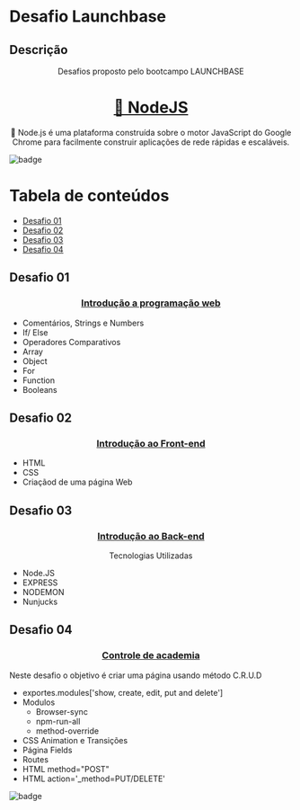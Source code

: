 Desafio Launchbase
=
Descrição
-

<p align="center">Desafios proposto pelo bootcampo LAUNCHBASE</p>

<h1 align="center">
    <a href="https://nodejs.org/en//">🔗 NodeJS</a>
</h1>
<p align="center">🚀 Node.js é uma plataforma construída 
sobre o motor JavaScript do Google Chrome para facilmente 
construir aplicações de rede rápidas e escaláveis.</p>

![badge](https://img.shields.io/badge/build-passed-yellow)

Tabela de conteúdos
=================
<!--ts-->
  * [Desafio 01](#desafio-01)
  * [Desafio 02](#desafio-02)
  * [Desafio 03](#desafio-03)
  * [Desafio 04](#desafio-04)
<!--te-->

## Desafio 01

<h3 align='center'><a href='https://github.com/vitorpontual/launchbase/tree/master/Desafio/Desafios'>Introdução a programação web</a></h3>
<ul>
  <li>Comentários, Strings e Numbers</li>
  <li>If/ Else</li>
  <li>Operadores Comparativos</li>
  <li>Array</li>
  <li>Object</li>
  <li>For</li>
  <li>Function</li>
  <li>Booleans</li>
</ul>

## Desafio 02

<h3 align='center'><a href='https://github.com/vitorpontual/launchbase/tree/master/Desafio/Desafios-modulo2'>Introdução ao Front-end</a></h3>
<ul>
  <li>HTML</li>
  <li>CSS</li>
  <li>Criaçãod de uma página Web</li>
</ul>

## Desafio 03

<h3 align='center'><a href='https://github.com/vitorpontual/launchbase/tree/master/Desafio/Desafio-modulo03'>Introdução ao Back-end</a></h3>
<p align='center'>Tecnologias Utilizadas</p>
          
<ul>
  <li>Node.JS</li>
  <li>EXPRESS</li>
  <li>NODEMON</li>
  <li>Nunjucks</li>
</ul>

## Desafio 04

<h3 align='center'><a href='https://github.com/vitorpontual/launchbase/tree/master/Desafio/desafio-modulo4'>Controle de academia</a></h3>

<p>Neste desafio o objetivo é criar uma página usando método C.R.U.D</p>

<ul>
    <li>exportes.modules['show, create, edit, put and delete']</li>
    <li>Modulos 
        <ul>
            <li>Browser-sync</li>
            <li>npm-run-all</li>
            <li>method-override</li>
        </ul>
    <li>CSS Animation e Transições</li>
    <li>Página Fields</li>
    <li>Routes</li>
    <li>HTML method="POST"</li>
    <li>HTML action='_method=PUT/DELETE'</li>
</ul>
        


![badge](https://img.shields.io/badge/build-passed-yellow)





